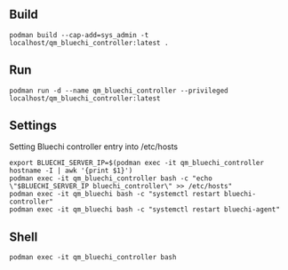 ## Build
```console
podman build --cap-add=sys_admin -t localhost/qm_bluechi_controller:latest .
```

## Run
```console
podman run -d --name qm_bluechi_controller --privileged localhost/qm_bluechi_controller:latest
```

## Settings
Setting Bluechi controller entry into /etc/hosts

```console
export BLUECHI_SERVER_IP=$(podman exec -it qm_bluechi_controller hostname -I | awk '{print $1}')
podman exec -it qm_bluechi_controller bash -c "echo \"$BLUECHI_SERVER_IP bluechi_controller\" >> /etc/hosts"
podman exec -it qm_bluechi bash -c "systemctl restart bluechi-controller"
podman exec -it qm_bluechi bash -c "systemctl restart bluechi-agent"
```

## Shell
```console
podman exec -it qm_bluechi_controller bash
```
